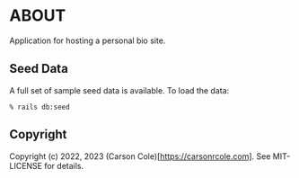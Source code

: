 # ABOUT

Application for hosting a personal bio site.


## Seed Data

A full set of sample seed data is available. To load the data:

    % rails db:seed

## Copyright

Copyright (c) 2022, 2023 (Carson Cole)[https://carsonrcole.com]. See MIT-LICENSE for details.
